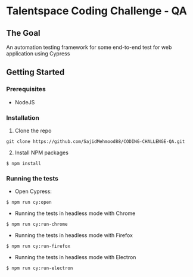 # Talentspace Coding Challenge - QA

## The Goal
An automation testing framework for some end-to-end test for web application using Cypress


## Getting Started
### Prerequisites
- NodeJS

### Installation
1. Clone the repo
```
git clone https://github.com/SajidMehmood88/CODING-CHALLENGE-QA.git
```
2. Install NPM packages
```
$ npm install
```
### Running the tests
- Open Cypress:
```
$ npm run cy:open
```
- Running the tests in headless mode with Chrome
```
$ npm run cy:run-chrome
```
- Running the tests in headless mode with Firefox
```
$ npm run cy:run-firefox
```
- Running the tests in headless mode with Electron
```
$ npm run cy:run-electron
```
